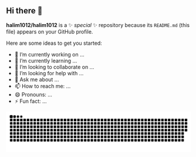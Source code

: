 ## Hi there 👋


**halim1012/halim1012** is a ✨ _special_ ✨ repository because its `README.md` (this file) appears on your GitHub profile.

Here are some ideas to get you started:

- 🔭 I’m currently working on ...
- 🌱 I’m currently learning ...
- 👯 I’m looking to collaborate on ...
- 🤔 I’m looking for help with ...
- 💬 Ask me about ...
- 📫 How to reach me: ...
- 😄 Pronouns: ...
- ⚡ Fun fact: ...



<div align="center">
<picture>
  <source
    media="(prefers-color-scheme: dark)"
    srcset="https://raw.githubusercontent.com/halim1012/halim1012/main/git-contribution-grid-snake.svg"
  />
  <source
    media="(prefers-color-scheme: light)"
    srcset="https://raw.githubusercontent.com/halim1012/halim1012/main/git-contribution-grid-snake.svg"
  />
  <img
    alt="github contribution grid snake animation"
    src="https://raw.githubusercontent.com/halim1012/halim1012/main/git-contribution-grid-snake.svg"
  />
</picture>
</div>
